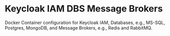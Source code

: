 # Keycloak IAM DBS Message Brokers
Docker Container configuration for Keycloak IAM, Databases, e.g., MS-SQL, Postgres, MongoDB, and Message Brokers, e.g., Redis and RabbitMQ.
